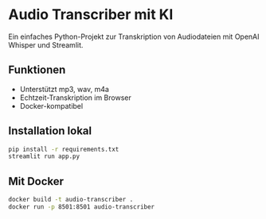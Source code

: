 # Audio Transcriber mit KI

Ein einfaches Python-Projekt zur Transkription von Audiodateien mit OpenAI Whisper und Streamlit.

## Funktionen
- Unterstützt mp3, wav, m4a
- Echtzeit-Transkription im Browser
- Docker-kompatibel

## Installation lokal

```bash
pip install -r requirements.txt
streamlit run app.py
```

## Mit Docker

```bash
docker build -t audio-transcriber .
docker run -p 8501:8501 audio-transcriber
```